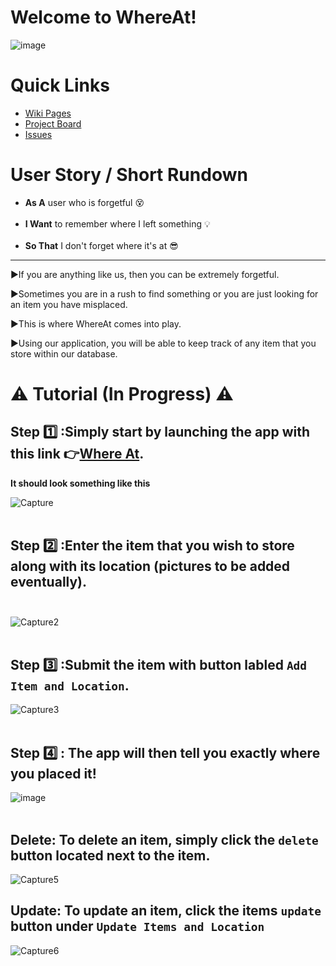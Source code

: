 # Welcome to WhereAt!
![image](https://user-images.githubusercontent.com/97544775/231794637-c48e7dc1-c1a3-44c7-a6b9-10b2add8bb0a.png)
# Quick Links
- <a href="https://github.com/GatorDJ98/the_big_bang/wiki" target="_blank">Wiki Pages</a><br/>
- <a href="https://github.com/users/GatorDJ98/projects/1/views/1" target="_blank">Project Board</a><br/>
- <a href="https://github.com/GatorDJ98/the_big_bang/issues" target="_blank">Issues</a><br/>

# User Story / Short Rundown
- **As A** user who is forgetful :dizzy_face: <br/><br/>
- **I Want** to remember where I left something :bulb: <br/><br/>
- **So That** I don't forget where it's at :sunglasses: <br/>
---------------------------------------------------------------
:arrow_forward:If you are anything like us, then you can be extremely forgetful.

:arrow_forward:Sometimes you are in a rush to find something or you are just looking for an item you have misplaced.

:arrow_forward:This is where WhereAt comes into play.

:arrow_forward:Using our application, you will be able to keep track of any item that you store within our database.

# ⚠️ Tutorial (In Progress) ⚠️

## Step :one: :Simply start by launching the app with this link :point_right:<a href="https://the-big-bang.onrender.com/" target="_blank">Where At</a>.<br/>
**It should look something like this**

![Capture](https://user-images.githubusercontent.com/97544775/231811637-a3ad17bb-d1fa-49c2-bdfe-3ec731e26074.PNG)<br/><br/>

## Step :two: :Enter the item that you wish to store along with its location (pictures to be added eventually).<br/><br/>
![Capture2](https://user-images.githubusercontent.com/97544775/231809243-f7dbaf19-5308-4eab-88d3-988574b2a087.PNG)<br/><br/>

## Step :three: :Submit the item with button labled `Add Item and Location`.<br/>
![Capture3](https://user-images.githubusercontent.com/97544775/231811254-82535ca5-1fa6-45e7-bbb3-7dbfce496d10.PNG)<br/><br/>

## Step :four: : The app will then tell you exactly where you placed it!<br/>
![image](https://user-images.githubusercontent.com/97544775/231812016-b87eb426-fb83-4da1-a12e-560f545d5545.png)<br/><br/>


## Delete: To delete an item, simply click the `delete` button located next to the item.
![Capture5](https://user-images.githubusercontent.com/97544775/231813273-939003f9-84d0-4f03-8ff5-ef2f31d1dd3f.PNG)


## Update: To update an item, click the items `update` button under `Update Items and Location`
![Capture6](https://user-images.githubusercontent.com/97544775/231813814-240f54b1-b98d-4482-a11d-cac4fa174223.PNG)


